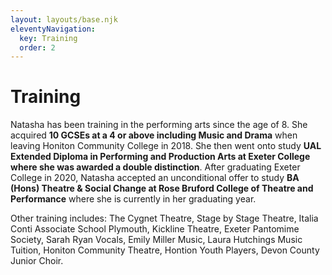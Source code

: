 ```yaml
---
layout: layouts/base.njk
eleventyNavigation:
  key: Training
  order: 2
---
```

# Training

Natasha has been training in the performing arts since the age of 8. She acquired **10 GCSEs at a 4 or above including Music and Drama** when leaving Honiton Community College in 2018. She then went onto study **UAL Extended Diploma in Performing and Production Arts at Exeter College where she was awarded a double distinction**. After graduating Exeter College in 2020, Natasha accepted an unconditional offer to study **BA (Hons) Theatre & Social Change at Rose Bruford College of Theatre and Performance** where she is currently in her graduating year.

Other training includes: The Cygnet Theatre, Stage by Stage Theatre, Italia Conti Associate School Plymouth, Kickline Theatre, Exeter Pantomime Society, Sarah Ryan Vocals, Emily Miller Music, Laura Hutchings Music Tuition, Honiton Community Theatre, Hontion Youth Players, Devon County Junior Choir.

